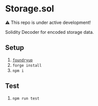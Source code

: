 # Storage.sol

⚠️ This repo is under active development!

Solidity Decoder for encoded storage data.

## Setup
1. [`foundryup`](https://book.getfoundry.sh/getting-started/installation)
1. `forge install`
1. `npm i`

## Test
1. `npm run test`
